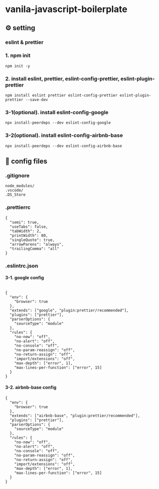 # vanila-javascript-boilerplate


## ⚙️ setting

### eslint & prettier
### 1. npm init
```
npm init -y
```
### 2. install eslint, prettier, eslint-config-prettier, eslint-plugin-prettier
```
npm install eslint prettier eslint-config-prettier eslint-plugin-prettier --save-dev
```
### 3-1(optional). install eslint-config-google
```
npx install-peerdeps --dev eslint-config-google
```
### 3-2(optional). install eslint-config-airbnb-base
```
npx install-peerdeps --dev eslint-config-airbnb-base
```

## 📜 config files

### .gitignore
```
node_modules/
.vscode/
.DS_Store
```

### .prettierrc
```
{
  "semi": true,
  "useTabs": false,
  "tabWidth": 2,
  "printWidth": 80,
  "singleQuote": true,
  "arrowParens": "always",
  "trailingComma": "all"
}
```

### .eslintrc.json
#### 3-1. google config
```

{
  "env": {
    "browser": true
  },
  "extends": ["google", "plugin:prettier/recommended"],
  "plugins": ["prettier"],
  "parserOptions": {
    "sourceType": "module"
  },
  "rules": {
    "no-new": "off",
    "no-alert": "off",
    "no-console": "off",
    "no-param-reassign": "off",
    "no-return-assign": "off",
    "import/extensions": "off",
    "max-depth": ["error", 1],
    "max-lines-per-function": ["error", 15]
  }
}

```
#### 3-2. airbnb-base config
```
{
  "env": {
    "browser": true
  },
  "extends": ["airbnb-base", "plugin:prettier/recommended"],
  "plugins": ["prettier"],
  "parserOptions": {
    "sourceType": "module"
  },
  "rules": {
    "no-new": "off",
    "no-alert": "off",
    "no-console": "off",
    "no-param-reassign": "off",
    "no-return-assign": "off",
    "import/extensions": "off",
    "max-depth": ["error", 1],
    "max-lines-per-function": ["error", 15]
  }
}
```
